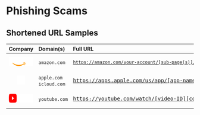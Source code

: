 

# Phishing Scams

## Shortened URL Samples

| Company   | Domain(s) | Full URL | Shortened URL |
| :---: | :--- | :--- | :--- |
| [<img id="Amazon" src="../../assets/icons/companies/amazon/Amazon-logo_white-txt.svg" alt="Amazon Logo" height="24px" width="auto" />](https://amazon.com/) | `amazon.com` | <code><pre>https://amazon.com/your-account/[sub-page(s)]/[data]</pre></code> | <pre>https://amazon.com/a/[compressed-data]</pre> |
| [<img id="Apple" src="../../assets/icons/companies/apple/Apple-logo_white.svg" alt="Apple Logo" height="24px" width="auto" />](https://apple.com/) | `apple.com`<br />`icloud.com` | <pre>https://apps.apple.com/us/app/[app-name]/[app-id]</pre> | <pre>https://apple.co/[compressed-data]</pre> |
| [<img id="YouTube" src="../../assets/icons/companies/google/YouTube-Logo_white-txt.svg" alt="COMPANY Logo" height="24px" width="auto" />](https://YouTube.com/)   | `youtube.com` | <pre>https://youtube.com/watch/[video-ID][context-data]</pre> | <pre>https://youtu.be/[video-ID][context-data]</pre> |







<!-- [<img id="COMPANY" src="../../assets/icons/companies/COMPANY/COMPANY-logo_white-txt.svg" alt="COMPANY Logo" height="24px" width="auto" />](https://company.com/) -->



